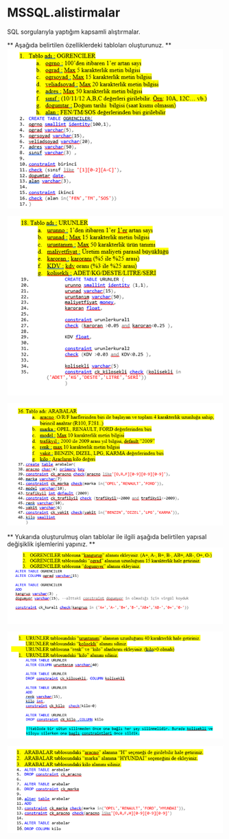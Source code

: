 # MSSQL.alistirmalar
SQL sorgularıyla yaptığım kapsamli alıştırmalar.

** Aşağıda belirtilen özelliklerdeki tabloları oluşturunuz. **  
![Soru Görseli ](https://github.com/muratcivek/MSSQL.alistirmalar/blob/main/alistirma1/1.png)  

![Soru Görseli ](https://github.com/muratcivek/MSSQL.alistirmalar/blob/main/alistirma1/2.png)  

![Soru Görseli ](https://github.com/muratcivek/MSSQL.alistirmalar/blob/main/alistirma1/3.png)  

** Yukarıda oluşturulmuş olan tablolar ile ilgili aşağıda belirtilen yapısal değişiklik işlemlerini yapınız.  **  
![Soru Görseli ](https://github.com/muratcivek/MSSQL.alistirmalar/blob/main/alistirma1/4.png)  

![Soru Görseli ](https://github.com/muratcivek/MSSQL.alistirmalar/blob/main/alistirma1/5.png)  

![Soru Görseli ](https://github.com/muratcivek/MSSQL.alistirmalar/blob/main/alistirma1/6.png)  




